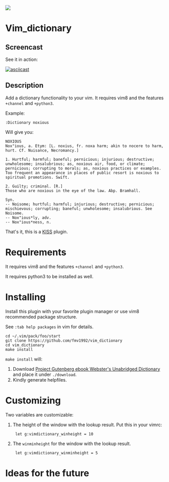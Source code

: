 ![](https://travis-ci.org/fmv1992/vim_dictionary.svg?branch=dev)

# Vim_dictionary

## Screencast

See it in action:

[![asciicast](https://asciinema.org/a/s9Gk1QCcPBwjM4OAxViNIlUoR.png)](https://asciinema.org/a/s9Gk1QCcPBwjM4OAxViNIlUoR)

## Description

Add a dictionary functionality to your vim. It requires vim8 and the features `+channel` and `+python3`.

Example:

    :Dictionary noxious

Will give you:

    NOXIOUS
    Nox"ious, a. Etym: [L. noxius, fr. noxa harm; akin to nocere to harm,
    hurt. Cf. Nuisance, Necromancy.]

    1. Hurtful; harmful; baneful; pernicious; injurious; destructive;
    unwholesome; insalubrious; as, noxious air, food, or climate;
    pernicious; corrupting to morals; as, noxious practices or examples.
    Too frequent an appearance in places of public resort is noxious to
    spiritual promotions. Swift.

    2. Guilty; criminal. [R.]
    Those who are noxious in the eye of the law. Abp. Bramhall.

    Syn.
    -- Noisome; hurtful; harmful; injurious; destructive; pernicious;
    mischievous; corrupting; baneful; unwholesome; insalubrious. See
    Noisome.
    -- Nox"ious*ly, adv.
    -- Nox"ious*ness, n.

That's it, this is a [KISS](https://en.wikipedia.org/wiki/KISS_principle) plugin.

# Requirements

It requires vim8 and the features `+channel` and `+python3`.

It requires python3 to be installed as well.

# Installing

Install this plugin with your favorite plugin manager or use vim8 recommended package structure.

See `:tab help packages` in vim for details.

    cd ~/.vim/pack/foo/start
    git clone https://github.com/fmv1992/vim_dictionary
    cd vim_dictionary
    make install

`make install` will:

1. Download [Project Gutenberg ebook Webster's Unabridged Dictionary](http://www.gutenberg.org/ebooks/29765) and place it under `./download`.
1. Kindly generate helpfiles.

# Customizing

Two variables are customizable:

1. The height of the window with the lookup result. Put this in your vimrc:

        let g:vimdictionary_winheight = 10

1. The `winminheight` for the window with the lookup result.

        let g:vimdictionary_winminheight = 5

# Ideas for the future

<!--- 
# Advanced

## Testing

1. [✓] Stress test.
1. [✓] First word.
1. [✓] Last word.
1. [✓] Random words.

## TODO
--->
